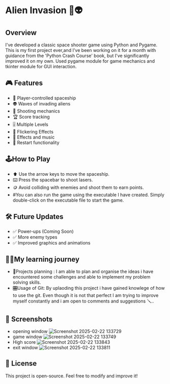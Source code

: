 # Alien Invasion 🚀👽

## Overview
I've developed a classic space shooter game using Python and Pygame. This is my first project ever,and I've been working on it for a month with guidance 
from the 'Python Crash Course' book, but I've significantly improved it on my own. Used pygame module for game mechanics and tkinter module for GUI interaction.


## 🎮 Features
- 🚀 Player-controlled spaceship
- 👽 Waves of invading aliens
- 🔫 Shooting mechanics
- 🏆 Score tracking
- 🎚️ Multiple Levels
- 🔦 Flickering Effects
- 🎼 Effects and music
- 🔄 Restart functionality


## 🕹️How to Play
- ⬆️ Use the arrow keys to move the spaceship.
- ⌨️ Press the spacebar to shoot lasers.
- 🪙 Avoid colliding with enemies and shoot them to earn points.
- #You can also run the game using the executable I have created. Simply double-click on the executable file to start the game.

## 🛠️ Future Updates
- ✅ Power-ups (Coming Soon)
- ✅ More enemy types
- ✅ Improved graphics and animations


## 👩‍🎓My learning journey
- 📜Projects planning : I am able to plan and organise the ideas i have encountered some challenges and able to implement my problem solving skills.
- 🎛️Usage of Git: By uplaoding this project i have gained knowlege of how to use the git.
Even though it is not that perfect I am trying to improve myself constantly and i am open to comments and suggestions 🪛..

## 📸 Screenshots
- opening window
![Screenshot 2025-02-22 133729](https://github.com/user-attachments/assets/b3719382-ca24-4ff1-89f5-47071d01b79a)
- game window
![Screenshot 2025-02-22 133749](https://github.com/user-attachments/assets/9711caae-84c1-43df-be30-b17556964598)
- High score
![Screenshot 2025-02-22 133843](https://github.com/user-attachments/assets/35bd0f24-5d92-4259-87b8-1f5a27b702a6)
- exit window
![Screenshot 2025-02-22 133811](https://github.com/user-attachments/assets/51a32c1c-18d4-4aee-b62d-788581005404)

## 📝 License
This project is open-source. Feel free to modify and improve it!
